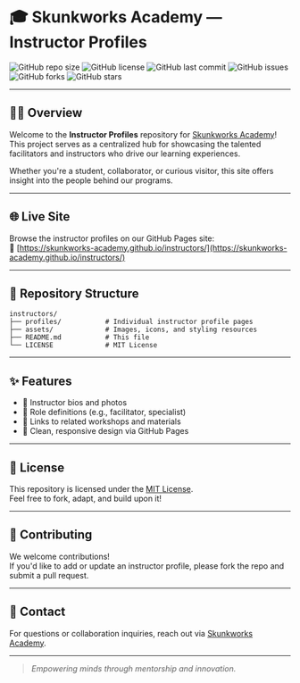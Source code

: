 # 🎓 Skunkworks Academy — Instructor Profiles

![GitHub repo size](https://img.shields.io/github/repo-size/skunkworks-academy/instructors)
![GitHub license](https://img.shields.io/github/license/skunkworks-academy/instructors)
![GitHub last commit](https://img.shields.io/github/last-commit/skunkworks-academy/instructors)
![GitHub issues](https://img.shields.io/github/issues/skunkworks-academy/instructors)
![GitHub forks](https://img.shields.io/github/forks/skunkworks-academy/instructors?style=social)
![GitHub stars](https://img.shields.io/github/stars/skunkworks-academy/instructors?style=social)

---

## 🧑‍🏫 Overview

Welcome to the **Instructor Profiles** repository for [Skunkworks Academy](https://skunkworks-academy.github.io/instructors/)!  
This project serves as a centralized hub for showcasing the talented facilitators and instructors who drive our learning experiences.

Whether you're a student, collaborator, or curious visitor, this site offers insight into the people behind our programs.

---

## 🌐 Live Site

Browse the instructor profiles on our GitHub Pages site:  
🔗 [https://skunkworks-academy.github.io/instructors/](https://skunkworks-academy.github.io/instructors/)

---

## 📁 Repository Structure

```
instructors/
├── profiles/           # Individual instructor profile pages
├── assets/             # Images, icons, and styling resources
├── README.md           # This file
└── LICENSE             # MIT License
```

---

## ✨ Features

- 📸 Instructor bios and photos
- 🧠 Role definitions (e.g., facilitator, specialist)
- 🔗 Links to related workshops and materials
- 🎨 Clean, responsive design via GitHub Pages

---

## 📜 License

This repository is licensed under the [MIT License](LICENSE).  
Feel free to fork, adapt, and build upon it!

---

## 🤝 Contributing

We welcome contributions!  
If you'd like to add or update an instructor profile, please fork the repo and submit a pull request.

---

## 💬 Contact

For questions or collaboration inquiries, reach out via [Skunkworks Academy](https://skunkworks-academy.github.io/instructors/).

---

> _Empowering minds through mentorship and innovation._
